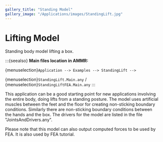```yaml
---
gallery_title: "Standing Model"
gallery_image: "/Applications/images/StandingLift.jpg"
---
```



# Lifting Model

Standing body model lifting a box.



:::{seealso}
**Main files location in AMMR:**

{menuselection}`Application --> Examples --> StandingLift -->`

{menuselection}`StandingLift.Main.any` /
{menuselection}`StandingLiftFEA.Main.any`
:::

This application can be a good starting point for new applications involving
the entire body, doing lifts from a standing posture. The model uses artificial
muscles between the feet and the floor for creating non-sticking boundary conditions.
Similarly there are non-sticking boundary conditions between the hands and the box.
The drivers for the model are listed in the file "JointsAndDrivers.any".

Please note that this model can also output computed forces to be used by FEA. It is also
used by FEA tutorial.


```{image} /Applications/images/StandingLift.jpg
```
